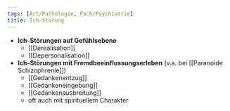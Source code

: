 ```yaml
---
tags: [Art/Pathologie, Fach/Psychiatrie]
title: Ich-Störung
---
```

- **Ich-Störungen auf Gefühlsebene**
	- [[Derealisation]]
	- [[Depersonalisation]]
- **Ich-Störungen mit Fremdbeeinflussungserleben** (v.a. bei [[Paranoide Schizophrenie]])
	- [[Gedankenentzug]]
	- [[Gedankeneingebung]]
	- [[Gedankenausbreitung]]
	- oft auch mit spirituellem Charakter